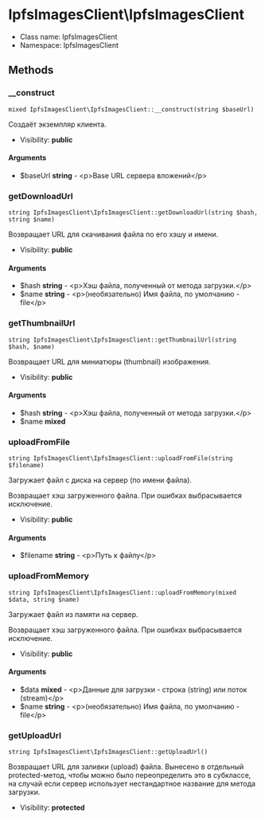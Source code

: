 IpfsImagesClient\IpfsImagesClient
===============






* Class name: IpfsImagesClient
* Namespace: IpfsImagesClient







Methods
-------


### __construct

    mixed IpfsImagesClient\IpfsImagesClient::__construct(string $baseUrl)

Создаёт экземпляр клиента.



* Visibility: **public**


#### Arguments
* $baseUrl **string** - &lt;p&gt;Base URL сервера вложений&lt;/p&gt;



### getDownloadUrl

    string IpfsImagesClient\IpfsImagesClient::getDownloadUrl(string $hash, string $name)

Возвращает URL для скачивания файла по его хэшу и имени.



* Visibility: **public**


#### Arguments
* $hash **string** - &lt;p&gt;Хэш файла, полученный от метода загрузки.&lt;/p&gt;
* $name **string** - &lt;p&gt;(необязательно) Имя файла, по умолчанию - file&lt;/p&gt;



### getThumbnailUrl

    string IpfsImagesClient\IpfsImagesClient::getThumbnailUrl(string $hash, $name)

Возвращает URL для миниатюры (thumbnail) изображения.



* Visibility: **public**


#### Arguments
* $hash **string** - &lt;p&gt;Хэш файла, полученный от метода загрузки.&lt;/p&gt;
* $name **mixed**



### uploadFromFile

    string IpfsImagesClient\IpfsImagesClient::uploadFromFile(string $filename)

Загружает файл с диска на сервер (по имени файла).

Возвращает хэш загруженного файла.
При ошибках выбрасывается исключение.

* Visibility: **public**


#### Arguments
* $filename **string** - &lt;p&gt;Путь к файлу&lt;/p&gt;



### uploadFromMemory

    string IpfsImagesClient\IpfsImagesClient::uploadFromMemory(mixed $data, string $name)

Загружает файл из памяти на сервер.

Возвращает хэш загруженного файла.
При ошибках выбрасывается исключение.

* Visibility: **public**


#### Arguments
* $data **mixed** - &lt;p&gt;Данные для загрузки - строка (string) или поток (stream)&lt;/p&gt;
* $name **string** - &lt;p&gt;(необязательно) Имя файла, по умолчанию - file&lt;/p&gt;



### getUploadUrl

    string IpfsImagesClient\IpfsImagesClient::getUploadUrl()

Возвращает URL для заливки (upload) файла. Вынесено в отдельный
protected-метод, чтобы можно было переопределить это в субклассе,
на случай если сервер использует нестандартное название для
метода загрузки.



* Visibility: **protected**



